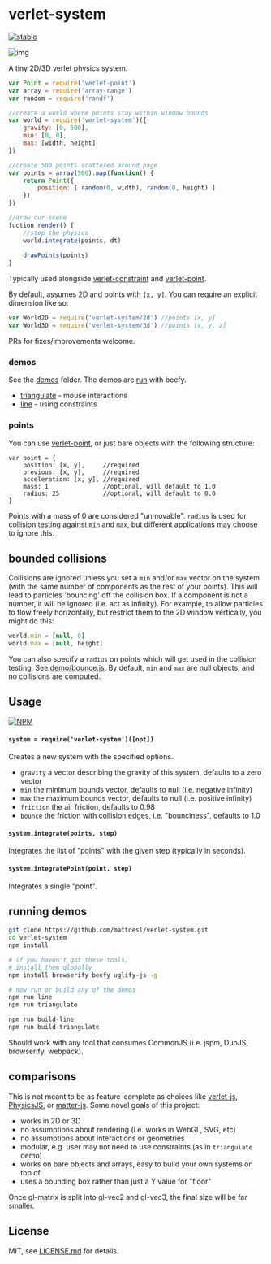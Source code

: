 # verlet-system

[![stable](http://badges.github.io/stability-badges/dist/stable.svg)](http://github.com/badges/stability-badges)

![img](http://i.imgur.com/ZzGLmJE.png)

A tiny 2D/3D verlet physics system.

```js
var Point = require('verlet-point')
var array = require('array-range')
var random = require('randf')

//create a world where points stay within window bounds
var world = require('verlet-system')({ 
    gravity: [0, 500],
    min: [0, 0],
    max: [width, height]
})

//create 500 points scattered around page
var points = array(500).map(function() {
    return Point({ 
        position: [ random(0, width), random(0, height) ]
    })
})

//draw our scene
fuction render() {
    //step the physics
    world.integrate(points, dt)
    
    drawPoints(points)
}
```

Typically used alongside [verlet-constraint](https://www.npmjs.org/package/verlet-constraint) and [verlet-point](https://www.npmjs.org/package/verlet-point).

By default, assumes 2D and points with `[x, y]`. You can require an explicit dimension like so: 

```js
var World2D = require('verlet-system/2d') //points [x, y]
var World3D = require('verlet-system/3d') //points [x, y, z]
```

PRs for fixes/improvements welcome.

### demos

See the [demos](demo/) folder. The demos are [run](#running-demos) with beefy.

- [triangulate](http://mattdesl.github.io/verlet-system/demo/triangulate.html) - mouse interactions
- [line](http://mattdesl.github.io/verlet-system/demo/line.html) - using constraints

### points

You can use [verlet-point](https://www.npmjs.org/package/verlet-point), or just bare objects with the following structure:

```
var point = {
    position: [x, y],     //required
    previous: [x, y],     //required
    acceleration: [x, y], //required
    mass: 1               //optional, will default to 1.0
    radius: 25            //optional, will default to 0.0
}
```

Points with a mass of 0 are considered "unmovable". `radius` is used for collision testing against `min` and `max`, but different applications may choose to ignore this. 

## bounded collisions

Collisions are ignored unless you set a `min` and/or `max` vector on the system (with the same number of components as the rest of your points). This will lead to particles 'bouncing' off the collision box. If a component is not a number, it will be ignored (i.e. act as infinity). For example, to allow particles to flow freely horizontally, but restrict them to the 2D window vertically, you might do this:

```js
world.min = [null, 0]
world.max = [null, height]
```

You can also specify a `radius` on points which will get used in the collision testing. See [demo/bounce.js](demo/bounce.js). By default, `min` and `max` are null objects, and no collisions are computed. 

## Usage

[![NPM](https://nodei.co/npm/verlet-system.png)](https://nodei.co/npm/verlet-system/)

#### `system = require('verlet-system')([opt])`

Creates a new system with the specified options.

- `gravity` a vector describing the gravity of this system, defaults to a zero vector
- `min` the minimum bounds vector, defaults to null (i.e. negative infinity)
- `max` the maximum bounds vector, defaults to null (i.e. positive infinity)
- `friction` the air friction, defaults to 0.98
- `bounce` the friction with collision edges, i.e. "bounciness", defaults to 1.0

#### `system.integrate(points, step)`

Integrates the list of "points" with the given step (typically in seconds). 

#### `system.integratePoint(point, step)`

Integrates a single "point".

## running demos

```sh
git clone https://github.com/mattdesl/verlet-system.git
cd verlet-system
npm install

# if you haven't got these tools,
# install them globally
npm install browserify beefy uglify-js -g

# now run or build any of the demos
npm run line 
npm run triangulate

npm run build-line
npm run build-triangulate
```

Should work with any tool that consumes CommonJS (i.e. jspm, DuoJS, browserify, webpack).

## comparisons

This is not meant to be as feature-complete as choices like [verlet-js](https://github.com/subprotocol/verlet-js), [PhysicsJS](https://github.com/wellcaffeinated/PhysicsJS), or [matter-js](http://brm.io/matter-js/). Some novel goals of this project:

- works in 2D or 3D
- no assumptions about rendering (i.e. works in WebGL, SVG, etc)
- no assumptions about interactions or geometries
- modular, e.g. user may not need to use constraints (as in `triangulate` demo) 
- works on bare objects and arrays, easy to build your own systems on top of
- uses a bounding box rather than just a Y value for "floor"

Once gl-matrix is split into gl-vec2 and gl-vec3, the final size will be far smaller.

## License

MIT, see [LICENSE.md](http://github.com/mattdesl/verlet-system/blob/master/LICENSE.md) for details.
